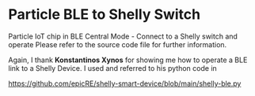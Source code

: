 # Particle BLE to Shelly Switch
 Particle IoT chip in BLE Central Mode - Connect to a Shelly switch and operate
Please refer to the source code file for further information.

Again, I thank **Konstantinos Xynos** for showing me how to operate
a BLE link to a Shelly Device. I used and referred to his python code in

https://github.com/epicRE/shelly-smart-device/blob/main/shelly-ble.py

